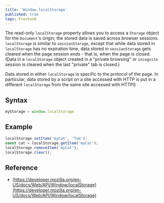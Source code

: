 ```yaml
---
title: 'Window.localStorage'
published: true
tags: Frontend
---
```


The read-only `localStorage` property allows you to access a `Storage` object
for the `Document`'s origin; the stored data is saved across browser sessions.
`localStorage` is similar to `sessionStorage`, except that while data stored in
`localStorage` has no expiration time, data stored in `sessionStorage` gets
cleared when the page session ends - that is, when the page is closed. (Data in
a `localStorage` object created in a "private browsing" or `incognito` session
is cleared when the last "private" tab is closed.)

Data stored in either `localStorage` is specific to the protocol of the page. In
particular, data stored by a script on a site accessed with HTTP is put in a
different `localStorage` from the same site accessed with HTTPS

## Syntax

```javascript
myStorage = window.localStorage
```

## Example

```javascript
localStorage.setItem('myCat', 'Tom');
const cat = localStorage.getItem('myCat');
localStorage.removeItem('myCat');
localStorage.clear();
```

## Reference

- [https://developer.mozilla.org/en-US/docs/Web/API/Window/localStorage](https://developer.mozilla.org/en-US/docs/Web/API/Window/localStorage)
